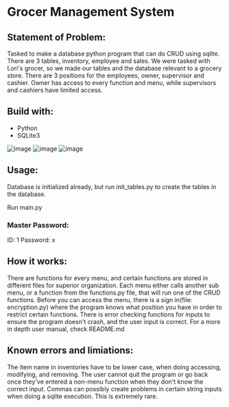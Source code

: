 # Grocer Management System

## Statement of Problem: 
Tasked to make a database python program that can do CRUD using sqlite. There are 3 tables, inventory, employee and sales.
We were tasked with Lori's grocer, so we made our tables and the database relevant to a grocery store.
There are 3 positions for the employees, owner, supervisor and cashier. Owner has access to every function and menu, while
supervisors and cashiers have limited access.

## Build with:
- Python
- SQLite3

![image](https://github.com/DeZhaysun/lorisgrocer/assets/61562373/4853026e-a3da-4073-a201-2c8265be7d82)
![image](https://github.com/DeZhaysun/lorisgrocer/assets/61562373/0c3bc0de-ef50-4ccc-9664-c19e62195f2a)
![image](https://github.com/DeZhaysun/lorisgrocer/assets/61562373/0c1c9e81-511a-47fc-9fb1-b7c1b2ecb338)
 
## Usage:
Database is initialized already, but run init_tables.py to create the tables in the database.

Run main.py

### Master Password:
ID: 1
Password: x

## How it works:
There are functions for every menu, and certain functions are stored in different files for superior organization.
Each menu either calls another sub menu, or a function from the functions.py file, that will run one of the CRUD functions.
Before you can access the menu, there is a sign in(file: encryption.py) where the program knows what position you have in 
order to restrict certain functions.
There is error checking functions for inputs to ensure the program doesn't crash, and the user input is correct.
For a more in depth user manual, check README.md

## Known errors and limiations:
The item name in inventories have to be lower case, when doing accessing, modifying, and removing.
The user cannot quit the program or go back once they've entered a non-menu function when they 
don't know the correct input.
Commas can possibly create problems in certain string inputs when doing a sqlite execution. This is extremely rare.

